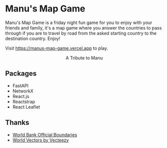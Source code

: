 # Manu's Map Game

Manu's Map Game is a friday night fun game for you to enjoy with your friends and family, it's a map game where you answer the countries to pass through if you are to travel by road from the asked starting country to the destination country. Enjoy!

Visit https://manus-map-game.vercel.app to play.

<p style="text-align: center;">A Tribute to Manu</p>

## Packages

-   FastAPI
-   NetworkX
-   React.js
-   Reactstrap
-   React Leaflet

## Thanks

-   [World Bank Official Boundaries](https://datacatalog.worldbank.org/search/dataset/0038272/World-Bank-Official-Boundaries)
-   [World Vectors by Vecteezy](https://www.vecteezy.com/free-vector/world)
